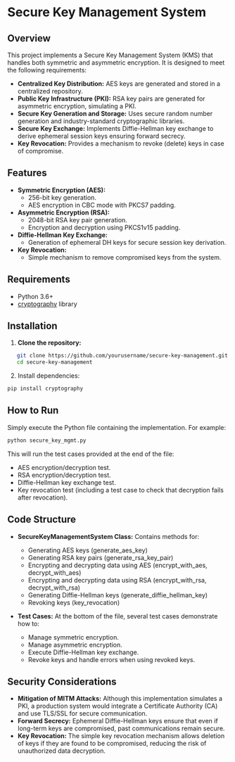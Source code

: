# Secure Key Management System

## Overview
This project implements a Secure Key Management System (KMS) that handles both symmetric and asymmetric encryption. It is designed to meet the following requirements:
- **Centralized Key Distribution:** AES keys are generated and stored in a centralized repository.
- **Public Key Infrastructure (PKI):** RSA key pairs are generated for asymmetric encryption, simulating a PKI.
- **Secure Key Generation and Storage:** Uses secure random number generation and industry-standard cryptographic libraries.
- **Secure Key Exchange:** Implements Diffie-Hellman key exchange to derive ephemeral session keys ensuring forward secrecy.
- **Key Revocation:** Provides a mechanism to revoke (delete) keys in case of compromise.

## Features
- **Symmetric Encryption (AES):**
  - 256-bit key generation.
  - AES encryption in CBC mode with PKCS7 padding.
- **Asymmetric Encryption (RSA):**
  - 2048-bit RSA key pair generation.
  - Encryption and decryption using PKCS1v15 padding.
- **Diffie-Hellman Key Exchange:**
  - Generation of ephemeral DH keys for secure session key derivation.
- **Key Revocation:**
  - Simple mechanism to remove compromised keys from the system.

## Requirements
- Python 3.6+
- [cryptography](https://cryptography.io/en/latest/) library

## Installation
1. **Clone the repository:**
```bash
   git clone https://github.com/yourusername/secure-key-management.git
   cd secure-key-management
```
2. Install dependencies:
```bash
pip install cryptography
```
## How to Run
Simply execute the Python file containing the implementation. For example:
```bash
python secure_key_mgmt.py
```
This will run the test cases provided at the end of the file:
- AES encryption/decryption test.
- RSA encryption/decryption test.
- Diffie-Hellman key exchange test.
- Key revocation test (including a test case to check that decryption fails after revocation).

## Code Structure
- **SecureKeyManagementSystem Class:**
  Contains methods for:
  - Generating AES keys (generate_aes_key)
  - Generating RSA key pairs (generate_rsa_key_pair)
  - Encrypting and decrypting data using AES (encrypt_with_aes, decrypt_with_aes)
  - Encrypting and decrypting data using RSA (encrypt_with_rsa, decrypt_with_rsa)
  - Generating Diffie-Hellman keys (generate_diffie_hellman_key)
  - Revoking keys (key_revocation)

- **Test Cases:**
  At the bottom of the file, several test cases demonstrate how to:
  - Manage symmetric encryption.
  - Manage asymmetric encryption.
  - Execute Diffie-Hellman key exchange.
  - Revoke keys and handle errors when using revoked keys.

## Security Considerations
- **Mitigation of MITM Attacks:**
  Although this implementation simulates a PKI, a production system would integrate a Certificate Authority (CA) and use TLS/SSL for secure communication.
- **Forward Secrecy:**
  Ephemeral Diffie-Hellman keys ensure that even if long-term keys are compromised, past communications remain secure.
- **Key Revocation:**
  The simple key revocation mechanism allows deletion of keys if they are found to be compromised, reducing the risk of unauthorized data decryption.

